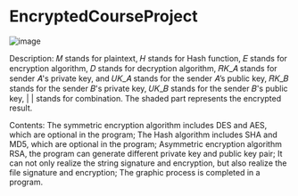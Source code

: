 # EncryptedCourseProject

![image](https://user-images.githubusercontent.com/87640208/197187801-e0b5c567-7baa-4f41-a26b-8fe561f2d0ed.png)

Description: 
𝑀 stands for plaintext, 𝐻 stands for Hash function, 𝐸 stands for encryption algorithm, 𝐷 stands for decryption algorithm, 𝑅𝐾_𝐴  stands for sender 𝐴's private key, and 𝑈𝐾_𝐴 stands for the sender 𝐴’s public key, 𝑅𝐾_𝐵 stands for the sender 𝐵's private key, 𝑈𝐾_𝐵   stands for the sender 𝐵's public key, | | stands for combination. 
The shaded part represents the encrypted result. 

Contents: 
The symmetric encryption algorithm includes DES and AES, which are optional in the program; 
The Hash algorithm includes SHA and MD5, which are optional in the program; 
Asymmetric encryption algorithm RSA, the program can generate different private key and public key pair; 
It can not only realize the string signature and encryption, but also realize the file signature and encryption; 
The graphic process is completed in a program.

